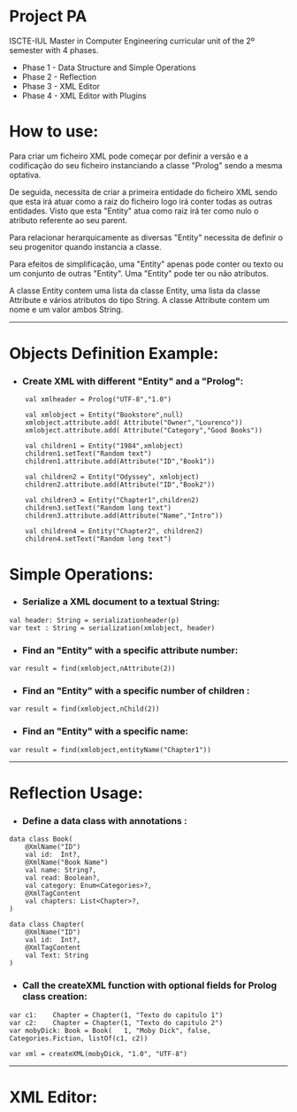 # Project PA

 ISCTE-IUL Master in Computer Engineering curricular unit of the 2º semester with 4 phases.

- Phase 1 - Data Structure and Simple Operations
- Phase 2 - Reflection
- Phase 3 - XML Editor
- Phase 4 - XML Editor with Plugins

# **How to use:**
Para criar um ficheiro XML pode começar por definir a versão e a codificação do seu  ficheiro instanciando a classe "Prolog" sendo a mesma optativa.

De seguida, necessita de criar a primeira entidade do ficheiro XML sendo que esta irá atuar como  a raiz do ficheiro logo irá conter todas as outras entidades.
Visto que esta "Entity" atua como raiz irá ter como nulo o atributo referente ao seu parent.

Para relacionar herarquicamente as diversas "Entity" necessita de definir o seu progenitor quando instancia a classe.

Para efeitos de simplificação, uma "Entity" apenas pode conter ou texto ou um conjunto de outras "Entity".
Uma  "Entity" pode ter ou não atributos.

A classe Entity contem uma lista da classe Entity, uma lista da classe Attribute e vários atributos do tipo String.
A classe Attribute contem um nome e um valor ambos String.
***
# **Objects Definition Example:**

* ### Create XML with different "Entity" and a "Prolog":  

```
    val xmlheader = Prolog("UTF-8","1.0")

    val xmlobject = Entity("Bookstore",null)
    xmlobject.attribute.add( Attribute("Owner","Lourenco"))
    xmlobject.attribute.add( Attribute("Category","Good Books"))

    val children1 = Entity("1984",xmlobject)
    children1.setText("Random text")
    children1.attribute.add(Attribute("ID","Book1"))

    val children2 = Entity("Odyssey", xmlobject)
    children2.attribute.add(Attribute("ID","Book2"))

    val children3 = Entity("Chapter1",children2)
    children3.setText("Random long text")
    children3.attribute.add(Attribute("Name","Intro"))

    val children4 = Entity("Chapter2", children2)
    children4.setText("Random long text")
```

# **Simple Operations:**

* ### Serialize a XML document to a textual String:
```
val header: String = serializationheader(p)
var text : String = serialization(xmlobject, header)
```

* ### Find an "Entity" with a specific attribute number:
```
var result = find(xmlobject,nAttribute(2))
```

* ### Find an "Entity" with a specific number of children :
```
var result = find(xmlobject,nChild(2))
```


* ### Find an "Entity" with a specific name:
```
var result = find(xmlobject,entityName("Chapter1"))
```

***
# **Reflection Usage:**


* ### Define a data class with annotations :
```
data class Book(
    @XmlName("ID")
    val id:  Int?,
    @XmlName("Book Name")
    val name: String?,
    val read: Boolean?,
    val category: Enum<Categories>?,
    @XmlTagContent
    val chapters: List<Chapter>?,
)

data class Chapter(
    @XmlName("ID")
    val id:  Int?,
    @XmlTagContent
    val Text: String
)
```
* ### Call the createXML function with optional fields for Prolog class creation:
```
var c1:    Chapter = Chapter(1, "Texto do capitulo 1")
var c2:    Chapter = Chapter(1, "Texto do capitulo 2")
var mobyDick: Book = Book(   1, "Moby Dick", false, Categories.Fiction, listOf(c1, c2))

var xml = createXML(mobyDick, "1.0", "UTF-8")
```

***
# **XML Editor:**








